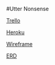 #Utter Nonsense

[Trello](https://trello.com/b/Qk5L7lbY/project-two-ga)

[Heroku]()

[Wireframe](wireframe.jpg)

[ERD](ERD.jpg) 